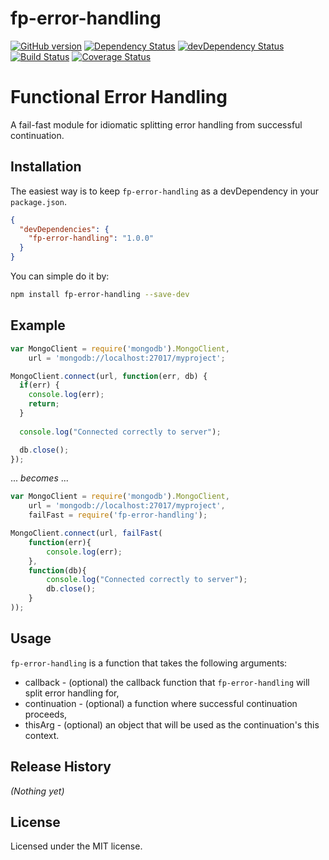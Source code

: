 # fp-error-handling

[![GitHub version][fp-error-handling-fury-image]][fp-error-handling-fury-url]
[![Dependency Status][fp-error-handling-dependencies-image]][fp-error-handling-dependencies-url]
[![devDependency Status][fp-error-handling-devdependencies-image]][fp-error-handling-devdependencies-url]
[![Build Status][fp-error-handling-travis-image]][fp-error-handling-travis-url]
[![Coverage Status][fp-error-handling-coverage-image]][fp-error-handling-coverage-url]

# Functional Error Handling

A fail-fast module for idiomatic splitting error handling from successful continuation.

## Installation

The easiest way is to keep `fp-error-handling` as a devDependency in your `package.json`.
```json
{
  "devDependencies": {
    "fp-error-handling": "1.0.0"
  }
}
```

You can simple do it by:
```bash
npm install fp-error-handling --save-dev
```

## Example
```javascript
var MongoClient = require('mongodb').MongoClient,
    url = 'mongodb://localhost:27017/myproject';

MongoClient.connect(url, function(err, db) {
  if(err) {
    console.log(err);
    return;
  }
  
  console.log("Connected correctly to server");

  db.close();
});

```

... _becomes_ ...


```javascript
var MongoClient = require('mongodb').MongoClient,
    url = 'mongodb://localhost:27017/myproject',
    failFast = require('fp-error-handling');

MongoClient.connect(url, failFast(
    function(err){
        console.log(err);
    },
    function(db){
        console.log("Connected correctly to server");
        db.close();
    }
));
```


## Usage
`fp-error-handling` is a function that takes the following arguments:

* callback - (optional) the callback function that `fp-error-handling` will split error handling for,
* continuation - (optional) a function where successful continuation proceeds,
* thisArg - (optional) an object that will be used as the continuation's this context.


## Release History

_(Nothing yet)_


## License

Licensed under the MIT license.


[fp-error-handling-fury-image]: https://badge.fury.io/gh/patiernom%2Ffp-error-handling.svg
[fp-error-handling-fury-url]: http://badge.fury.io/gh/patiernom%2Ffp-error-handling
[fp-error-handling-dependencies-image]: https://david-dm.org/patiernom/fp-error-handling.svg
[fp-error-handling-dependencies-url]: https://david-dm.org/patiernom/fp-error-handling
[fp-error-handling-devdependencies-image]: https://david-dm.org/patiernom/fp-error-handling/dev-status.svg
[fp-error-handling-devdependencies-url]: https://david-dm.org/patiernom/fp-error-handling#info=devDependencies
[fp-error-handling-peerdependencies-image]: https://david-dm.org/patiernom/fp-error-handling/peer-status.svg
[fp-error-handling-peerdependencies-url]: https://david-dm.org/patiernom/fp-error-handling#info=peerDependencies
[fp-error-handling-travis-image]: https://travis-ci.org/patiernom/fp-error-handling.svg?branch=master
[fp-error-handling-travis-url]: https://travis-ci.org/patiernom/fp-error-handling
[fp-error-handling-coverage-image]: https://coveralls.io/repos/patiernom/fp-error-handling/badge.svg?branch=master&service=github
[fp-error-handling-coverage-url]: https://coveralls.io/github/patiernom/fp-error-handling?branch=master
